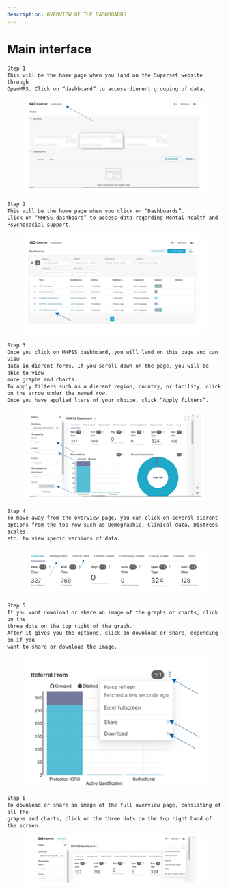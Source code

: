```yaml
---
description: OVERVIEW OF THE DASHBOARDS
---
```


# Main interface

```
Step 1
This will be the home page when you land on the Superset website through
OpenMRS. Click on “dashboard” to access dierent grouping of data.
```

<figure><img src="../.gitbook/assets/image (71).png" alt=""><figcaption></figcaption></figure>

```
Step 2
This will be the home page when you click on “Dashboards”.
Click on “MHPSS dashboard” to access data regarding Mental health and
Psychosocial support.
```



<figure><img src="../.gitbook/assets/image (72).png" alt=""><figcaption></figcaption></figure>

```
Step 3
Once you click on MHPSS dashboard, you will land on this page and can view
data in dierent forms. If you scroll down on the page, you will be able to view
more graphs and charts.
To apply filters such as a dierent region, country, or facility, click
on the arrow under the named row.
Once you have applied lters of your choice, click “Apply filters”.
```

<figure><img src="../.gitbook/assets/image (74).png" alt=""><figcaption></figcaption></figure>

```
Step 4
To move away from the overview page, you can click on several dierent
options from the top row such as Demographic, Clinical data, Distress scales,
etc. to view specic versions of data.
```

<figure><img src="../.gitbook/assets/image (75).png" alt=""><figcaption></figcaption></figure>

```
Step 5
If you want download or share an image of the graphs or charts, click on the
three dots on the top right of the graph.
After it gives you the options, click on download or share, depending on if you
want to share or download the image.
```

<figure><img src="../.gitbook/assets/image (76).png" alt=""><figcaption></figcaption></figure>



```
Step 6
To download or share an image of the full overview page, consisting of all the
graphs and charts, click on the three dots on the top right hand of the screen.
```

<figure><img src="../.gitbook/assets/image (77).png" alt=""><figcaption></figcaption></figure>

